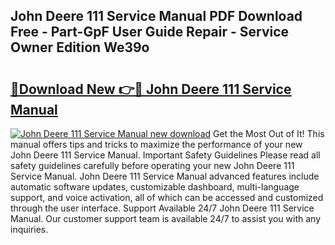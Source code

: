 ## John Deere 111 Service Manual PDF Download Free - Part-GpF User Guide Repair - Service Owner Edition We39o

# <h2><a href="http://bc86584.oget.top/?id=John+Deere+111+Service+Manual">🔗Download New 👉🔴 John Deere 111 Service Manual</a></h2>

[![John Deere 111 Service Manual new download](https://i.imgur.com/5g1atiW.png)](http://bc86584.oget.top/?id=John+Deere+111+Service+Manual)
Get the Most Out of It! This manual offers tips and tricks to maximize the performance of your new John Deere 111 Service Manual. Important Safety Guidelines Please read all safety guidelines carefully before operating your new John Deere 111 Service Manual. John Deere 111 Service Manual advanced features include automatic software updates, customizable dashboard, multi-language support, and voice activation, all of which can be accessed and customized through the user interface. Support Available 24/7 John Deere 111 Service Manual. Our customer support team is available 24/7 to assist you with any inquiries.
